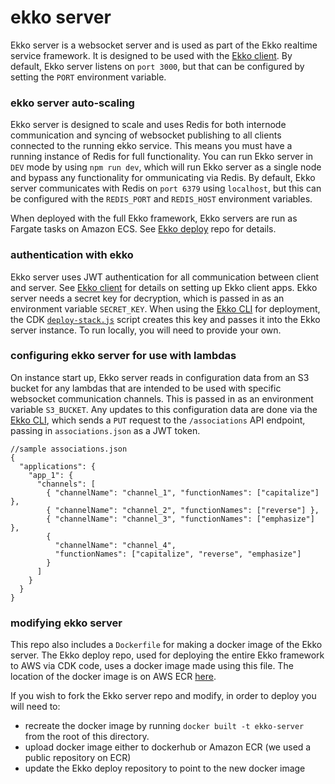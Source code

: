 # ekko server

Ekko server is a websocket server and is used as part of the Ekko realtime service framework. It is designed to be used with the [Ekko client](https://github.com/ekko-live/client). By default, Ekko server listens on `port 3000`, but that can be configured by setting the `PORT` environment variable.

### ekko server auto-scaling

Ekko server is designed to scale and uses Redis for both internode communication and syncing of websocket publishing to all clients connected to the running ekko service. This means you must have a running instance of Redis for full functionality. You can run Ekko server in `DEV` mode by using `npm run dev`, which will run Ekko server as a single node and bypass any functionality for ommunicating via Redis. By default, Ekko server communicates with Redis on `port 6379` using `localhost`, but this can be configured with the `REDIS_PORT` and `REDIS_HOST` environment variables.

When deployed with the full Ekko framework, Ekko servers are run as Fargate tasks on Amazon ECS. See [Ekko deploy](https://github.com/ekko-live/deploy) repo for details.

### authentication with ekko

Ekko server uses JWT authentication for all communication between client and server. See [Ekko client](https://github.com/ekko-live/client) for details on setting up Ekko client apps. Ekko server needs a secret key for decryption, which is passed in as an environment variable `SECRET_KEY`. When using the [Ekko CLI](https://github.com/ekko-live/cli) for deployment, the CDK [`deploy-stack.js`](https://github.com/ekko-live/deploy/blob/main/lib/deploy-stack.js) script creates this key and passes it into the Ekko server instance. To run locally, you will need to provide your own.

### configuring ekko server for use with lambdas

On instance start up, Ekko server reads in configuration data from an S3 bucket for any lambdas that are intended to be used with specific websocket communication channels. This is passed in as an environment variable `S3_BUCKET`. Any updates to this configuration data are done via the [Ekko CLI](https://github.com/ekko-live/cli), which sends a `PUT` request to the `/associations` API endpoint, passing in `associations.json` as a JWT token.

```
//sample associations.json
{
  "applications": {
    "app_1": {
      "channels": [
        { "channelName": "channel_1", "functionNames": ["capitalize"] },
        { "channelName": "channel_2", "functionNames": ["reverse"] },
        { "channelName": "channel_3", "functionNames": ["emphasize"] },
        {
          "channelName": "channel_4",
          "functionNames": ["capitalize", "reverse", "emphasize"]
        }
      ]
    }
  }
}
```

### modifying ekko server

This repo also includes a `Dockerfile` for making a docker image of the Ekko server. The Ekko deploy repo, used for deploying the entire Ekko framework to AWS via CDK code, uses a docker image made using this file. The location of the docker image is on AWS ECR [here](https://console.aws.amazon.com/ecr/repositories/public/779328198284/ekko_server?region=us-east-1).

If you wish to fork the Ekko server repo and modify, in order to deploy you will need to:

- recreate the docker image by running `docker built -t ekko-server` from the root of this directory.
- upload docker image either to dockerhub or Amazon ECR (we used a public repository on ECR)
- update the Ekko deploy repository to point to the new docker image
